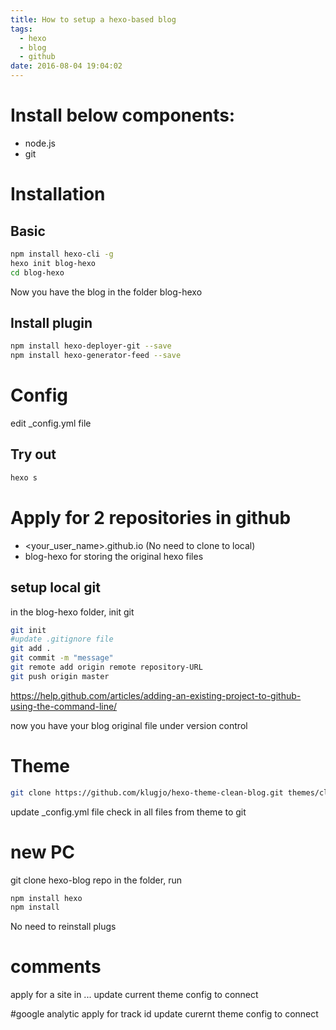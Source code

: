 ```yaml
---
title: How to setup a hexo-based blog
tags:
  - hexo
  - blog
  - github
date: 2016-08-04 19:04:02
---
```



# Install below components:
- node.js
- git

# Installation
## Basic
``` bash
npm install hexo-cli -g
hexo init blog-hexo
cd blog-hexo
```
Now you have the blog in the folder blog-hexo

## Install plugin
``` bash
npm install hexo-deployer-git --save
npm install hexo-generator-feed --save
```
<!-- more -->
# Config
edit _config.yml file

## Try out
``` bash
hexo s
```

# Apply for 2 repositories in github
- <your_user_name>.github.io (No need to clone to local)
- blog-hexo for storing the original hexo files

## setup local git
in the blog-hexo folder, init git
``` bash
git init
#update .gitignore file
git add .
git commit -m "message"
git remote add origin remote repository-URL
git push origin master
```
https://help.github.com/articles/adding-an-existing-project-to-github-using-the-command-line/

now you have your blog original file under version control

# Theme
``` bash
git clone https://github.com/klugjo/hexo-theme-clean-blog.git themes/clean-blog
``` 
update _config.yml file
check in all files from theme to git

# new PC
git clone hexo-blog repo
in the folder, run
``` bash
npm install hexo
npm install
```
No need to reinstall plugs

# comments
apply for a site in ...
update current theme config to connect

#google analytic
apply for track id
update curernt theme config to connect

 
